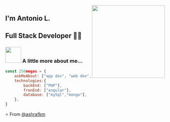 <img align='right' src="https://media.giphy.com/media/M9gbBd9nbDrOTu1Mqx/giphy.gif" width="230">

## I'm Antonio L. 
## Full Stack Developer 👨‍💻

### <img src="https://media4.giphy.com/media/mTs11L9uuyGiI/giphy.gif" width="50"> A little more about me...  

```javascript
const 256megas = {
    askMeAbout: ["app dev", "web dev", "tech"],
    technologies:{
        backEnd: ["PHP"],
        fronEnd: ["angular"],
        database: ["mySql","mongo"],
    },
}
```
⭐️ From [@ashrafkm](https://github.com/ashrafkm)
